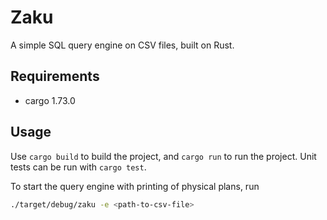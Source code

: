 # Zaku

A simple SQL query engine on CSV files, built on Rust.

## Requirements
* cargo 1.73.0

## Usage
Use `cargo build` to build the project, and `cargo run` to run the project.
Unit tests can be run with `cargo test`.

To start the query engine with printing of physical plans, run
```bash
./target/debug/zaku -e <path-to-csv-file>
```
